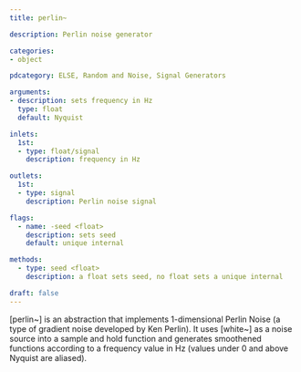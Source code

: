 ```yaml
---
title: perlin~

description: Perlin noise generator

categories:
- object

pdcategory: ELSE, Random and Noise, Signal Generators

arguments:
- description: sets frequency in Hz
  type: float
  default: Nyquist

inlets:
  1st:
  - type: float/signal
    description: frequency in Hz

outlets:
  1st:
  - type: signal
    description: Perlin noise signal

flags:
  - name: -seed <float>
    description: sets seed
    default: unique internal

methods:
  - type: seed <float>
    description: a float sets seed, no float sets a unique internal

draft: false
---
```


[perlin~] is an abstraction that implements 1-dimensional Perlin Noise (a type of gradient noise developed by Ken Perlin). It uses [white~] as a noise source into a sample and hold function and generates smoothened functions according to a frequency value in Hz (values under 0 and above Nyquist are aliased).

